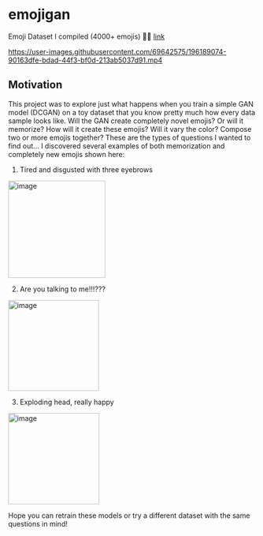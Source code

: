 # emojigan
Emoji Dataset I compiled (4000+ emojis) 🤩😫 [link](https://drive.google.com/drive/folders/1kqKJU3o8v3mIS2F4kpE_kRBUjYXUncSm)



https://user-images.githubusercontent.com/69642575/196189074-90163dfe-bdad-44f3-bf0d-213ab5037d91.mp4



## Motivation 
This project was to explore just what happens when you train a simple GAN model (DCGAN) on a toy dataset that you know pretty much how every data sample looks like. Will the GAN create completely novel emojis? Or will it memorize? How will it create these emojis? Will it vary the color? Compose two or more emojis together? These are the types of questions I wanted to find out... I discovered several examples of both memorization and completely new emojis shown here: 

1. Tired and disgusted with three eyebrows
<img width="197" alt="image" src="https://user-images.githubusercontent.com/69642575/196162853-7e7603ab-21a5-4b4d-86a5-b6fc095bbdc2.png">

2. Are you talking to me!!!???
<img width="184" alt="image" src="https://user-images.githubusercontent.com/69642575/196163056-55682d89-2888-4326-8ba9-8acdeca3a3ce.png">

3. Exploding head, really happy
<img width="185" alt="image" src="https://user-images.githubusercontent.com/69642575/196163146-484be9ab-808f-4ea7-bd5e-5dff4559ee95.png">

Hope you can retrain these models or try a different dataset with the same questions in mind!
